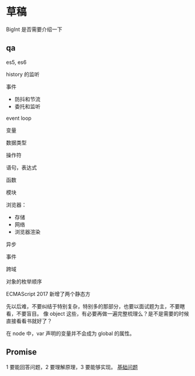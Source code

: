 # 草稿

BigInt 是否需要介绍一下

## qa

es5, es6

history 的监听

事件

- 防抖和节流
- 委托和监听

event loop

变量

数据类型

操作符

语句，表达式

函数

模块

浏览器：

- 存储
- 网络
- 浏览器渲染

异步

事件

跨域

对象的枚举顺序

ECMAScript 2017 新增了两个静态方

先以后难，不要纠结于特别复杂，特别多的那部分，也要以面试题为主，不要瞎看，不要盲目。
像 object 这些，有必要再做一遍完整梳理么？是不是需要的时候直接看看书就好了？

在 node 中，var 声明的变量并不会成为 global 的属性。

## Promise

1 要能回答问题，2 要理解原理，3 要能够实现。
[基础问题](https://juejin.cn/post/6844904077537574919#heading-3)
